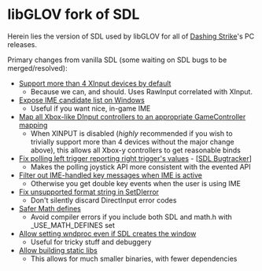 libGLOV fork of SDL
========================

Herein lies the version of SDL used by libGLOV for all of [Dashing Strike](http://www.dashingstrike.com)'s PC releases.

Primary changes from vanilla SDL (some waiting on SDL bugs to be merged/resolved):
* [Support more than 4 XInput devices by default](https://github.com/spurious/SDL/compare/9675b51...Jimbly:updates2)
  * Because we can, and should.  Uses RawInput correlated with XInput.
* [Expose IME candidate list on Windows](https://github.com/Jimbly/SDL/commit/2c5c6824a5d9717dff080e4926a36580a4136aa8)
  * Useful if you want nice, in-game IME
* [Map all Xbox-like DInput controllers to an appropriate GameController mapping](https://github.com/Jimbly/SDL/commit/6808b6f33a41e45927efbbce6ad90837378138aa)
  * When XINPUT is disabled (*highly* recommended if you wish to trivially support more than 4 devices without the major change above), this allows all Xbox-y controllers to get reasonable binds
* [Fix polling left trigger reporting right trigger's values](https://github.com/Jimbly/SDL/commit/5d8ec3cc2a36b4a8336e484f61bedb1e9599b366) - [[SDL Bugtracker](https://bugzilla.libsdl.org/show_bug.cgi?id=4547)]
  * Makes the polling joystick API more consistent with the evented API
* [Filter out IME-handled key messages when IME is active](https://github.com/Jimbly/SDL/commit/2d9ba13ce1f3e91a8afac42f074bdb5bc7f7e222)
  * Otherwise you get double key events when the user is using IME
* [Fix unsupported format string in SetDIerror](https://github.com/Jimbly/SDL/commit/76fe4910590a2fe1d3ea4d78bb090c785b0bc32c)
  * Don't silently discard DirectInput error codes
* [Safer Math defines](https://github.com/Jimbly/SDL/commit/2e42806dbca55a22b5b15a4a5becc779f2118735)
  * Avoid compiler errors if you include both SDL and math.h with _USE_MATH_DEFINES set
* [Allow setting wndproc even if SDL creates the window](https://github.com/Jimbly/SDL/commit/a28601f1075b1a3b79a757baef755bc17367a8ed)
  * Useful for tricky stuff and debuggery
* [Allow building static libs](https://github.com/Jimbly/SDL/commit/cd35fe34d8f3aba726de37b445f3c0a55a68e4a5)
  * This allows for much smaller binaries, with fewer dependencies
